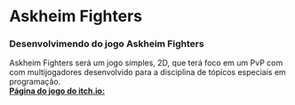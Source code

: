 # Askheim Fighters
### Desenvolvimendo do jogo Askheim Fighters
Askheim Fighters  será um  jogo  simples, 2D, que terá foco em um PvP com com multijogadores desenvolvido para a disciplina de tópicos especiais em programação.  
[**Página do jogo do itch.io:**](https://fmichael.itch.io/askheim-fighters "Clique e acesse agora!")
